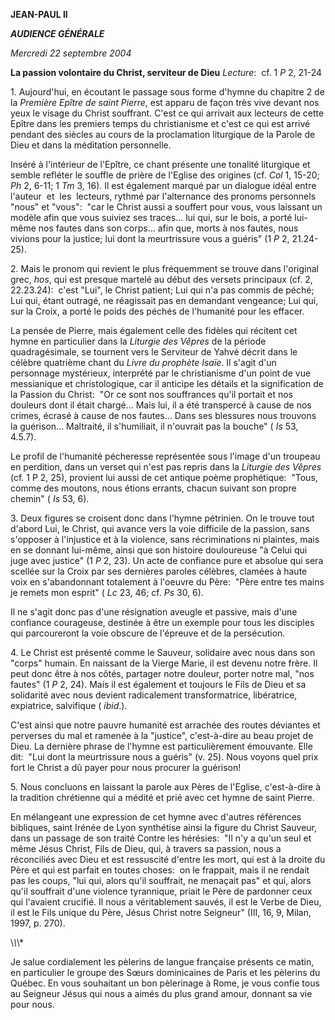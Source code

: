 **JEAN-PAUL II**

***AUDIENCE GÉNÉRALE***

*Mercredi 22 septembre 2004*

**La passion volontaire du Christ, serviteur de Dieu** *Lecture*:  cf. 1 *P* 2, 21-24

1. Aujourd'hui, en écoutant le passage sous forme d'hymne du chapitre 2 de la *Première Epître de saint Pierre*, est apparu de façon très vive devant nos yeux le visage du Christ souffrant. C'est ce qui arrivait aux lecteurs de cette Epître dans les premiers temps du christianisme et c'est ce qui est arrivé pendant des siècles au cours de la proclamation liturgique de la Parole de Dieu et dans la méditation personnelle.

Inséré à l'intérieur de l'Epître, ce chant présente une tonalité liturgique et semble refléter le souffle de prière de l'Eglise des origines (cf. *Col* 1, 15-20; *Ph* 2, 6-11; 1 *Tm* 3, 16). Il est également marqué par un dialogue idéal entre l'auteur  et  les  lecteurs, rythmé par l'alternance des pronoms personnels "nous" et "vous":  "car le Christ aussi a souffert pour vous, vous laissant un modèle afin que vous suiviez ses traces... lui qui, sur le bois, a porté lui-même nos fautes dans son corps... afin que, morts à nos fautes, nous vivions pour la justice; lui dont la meurtrissure vous a guéris" (1 *P* 2, 21.24-25).

2. Mais le pronom qui revient le plus fréquemment se trouve dans l'original grec, *hos*, qui est presque martelé au début des versets principaux (cf. 2, 22.23.24):  c'est "Lui", le Christ patient; Lui qui n'a pas commis de péché; Lui qui, étant outragé, ne réagissait pas en demandant vengeance; Lui qui, sur la Croix, a porté le poids des péchés de l'humanité pour les effacer.

La pensée de Pierre, mais également celle des fidèles qui récitent cet hymne en particulier dans la *Liturgie des Vêpres* de la période quadragésimale, se tournent vers le Serviteur de Yahvé décrit dans le célèbre quatrième chant du *Livre du prophète Isaïe*. Il s'agit d'un personnage mystérieux, interprété par le christianisme d'un point de vue messianique et christologique, car il anticipe les détails et la signification de la Passion du Christ:  "Or ce sont nos souffrances qu'il portait et nos douleurs dont il était chargé... Mais lui, il a été transpercé à cause de nos crimes, écrasé à cause de nos fautes... Dans ses blessures nous trouvons la guérison... Maltraité, il s'humiliait, il n'ouvrait pas la bouche" ( *Is* 53, 4.5.7).

Le profil de l'humanité pécheresse représentée sous l'image d'un troupeau en perdition, dans un verset qui n'est pas repris dans la *Liturgie des Vêpres* (cf. 1 P 2, 25), provient lui aussi de cet antique poème prophétique:  "Tous, comme des moutons, nous étions errants, chacun suivant son propre chemin" ( *Is* 53, 6).

3. Deux figures se croisent donc dans l'hymne pétrinien. On le trouve tout d'abord Lui, le Christ, qui avance vers la voie difficile de la passion, sans s'opposer à l'injustice et à la violence, sans récriminations ni plaintes, mais en se donnant lui-même, ainsi que son histoire douloureuse "à Celui qui juge avec justice" (1 *P* 2, 23). Un acte de confiance pure et absolue qui sera scellée sur la Croix par ses dernières paroles célèbres, clamées à haute voix en s'abandonnant totalement à l'oeuvre du Père:  "Père entre tes mains je remets mon esprit" ( *Lc* 23, 46; cf. *Ps* 30, 6).

Il ne s'agit donc pas d'une résignation aveugle et passive, mais d'une confiance courageuse, destinée à être un exemple pour tous les disciples qui parcoureront la voie obscure de l'épreuve et de la persécution.

4. Le Christ est présenté comme le Sauveur, solidaire avec nous dans son "corps" humain. En naissant de la Vierge Marie, il est devenu notre frère. Il peut donc être à nos côtés, partager notre douleur, porter notre mal, "nos fautes" (1 *P* 2, 24). Mais il est également et toujours le Fils de Dieu et sa solidarité avec nous devient radicalement transformatrice, libératrice, expiatrice, salvifique ( *ibid*.).

C'est ainsi que notre pauvre humanité est arrachée des routes déviantes et perverses du mal et ramenée à la "justice", c'est-à-dire au beau projet de Dieu. La dernière phrase de l'hymne est particulièrement émouvante. Elle dit:  "Lui dont la meurtrissure nous a guéris" (v. 25). Nous voyons quel prix fort le Christ a dû payer pour nous procurer la guérison!

5. Nous concluons en laissant la parole aux Pères de l'Eglise, c'est-à-dire à la tradition chrétienne qui a médité et prié avec cet hymne de saint Pierre.

En mélangeant une expression de cet hymne avec d'autres références bibliques, saint Irénée de Lyon synthétise ainsi la figure du Christ Sauveur, dans un passage de son traité Contre les hérésies:  "Il n'y a qu'un seul et même Jésus Christ, Fils de Dieu, qui, à travers sa passion, nous a réconciliés avec Dieu et est ressuscité d'entre les mort, qui est à la droite du Père et qui est parfait en toutes choses:  on le frappait, mais il ne rendait pas les coups, "lui qui, alors qu'il souffrait, ne menaçait pas" et qui, alors qu'il souffrait d'une violence tyrannique, priait le Père de pardonner ceux qui l'avaient crucifié. Il nous a véritablement sauvés, il est le Verbe de Dieu, il est le Fils unique du Père, Jésus Christ notre Seigneur" (III, 16, 9, Milan, 1997, p. 270).

\\*\\*\\*

Je salue cordialement les pèlerins de langue française présents ce matin, en particulier le groupe des Sœurs dominicaines de Paris et les pèlerins du Québec. En vous souhaitant un bon pèlerinage à Rome, je vous confie tous au Seigneur Jésus qui nous a aimés du plus grand amour, donnant sa vie pour nous.